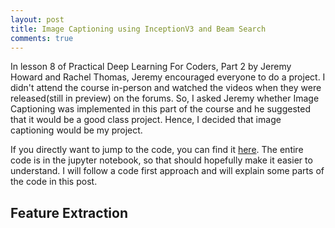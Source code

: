 ```yaml
---
layout: post
title: Image Captioning using InceptionV3 and Beam Search
comments: true
---
```


In lesson 8 of Practical Deep Learning For Coders, Part 2 by Jeremy Howard and Rachel Thomas, Jeremy encouraged everyone to do a project. I didn't attend the course in-person and watched the videos when they were released(still in preview) on the forums. 
So, I asked Jeremy whether Image Captioning was implemented in this part of the course and he suggested that it would be a good class project. Hence, I decided that image captioning would be my project.

If you directly want to jump to the code, you can find it <a href="https://github.com/yashk2810/Image-Captioning">here</a>.
The entire code is in the jupyter notebook, so that should hopefully make it easier to understand. I will follow a code first approach and will explain some parts of the code in this post.

## Feature Extraction



